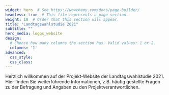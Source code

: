 ```yaml
---
widget: hero  # See https://wowchemy.com/docs/page-builder/
headless: true  # This file represents a page section.
weight: 10  # Order that this section will appear.
title: "Landtagswahlstudie 2021"
subtitle: ""
hero_media: logos_website
design:
  # Choose how many columns the section has. Valid values: 1 or 2.
  columns: '1'
advanced:
  css_style:
  css_class:
---
```


Herzlich willkommen auf der Projekt-Website der Landtagswahlstudie 2021. Hier finden Sie weiterführende Informationen, z.B. häufig gestellte Fragen zu der Befragung und Angaben zu den Projektverantwortlichen.
